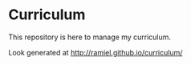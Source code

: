 # Curriculum

This repository is here to manage my curriculum.

Look generated at <http://ramiel.github.io/curriculum/>